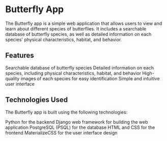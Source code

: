 # Butterfly App

The Butterfly app is a simple web application that allows users to view and learn about different species of butterflies. It includes a searchable database of butterfly species, as well as detailed information on each species' physical characteristics, habitat, and behavior.

## Features

Searchable database of butterfly species
Detailed information on each species, including physical characteristics, habitat, and behavior
High-quality images of each species for easy identification
Simple and intuitive user interface

## Technologies Used

The Butterfly app is built using the following technologies:

Python for the backend
Django web framework for building the web application
PostgreSQL (PSQL) for the database
HTML and CSS for the frontend
MaterializeCSS for the user interface design

